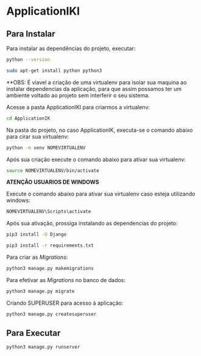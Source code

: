 # ApplicationIKI

## Para Instalar

Para instalar as dependências do projeto, executar:

```bash
python --version
```

```bash
sudo apt-get install python python3
```


**OBS: É viavel a criação de uma virtualenv para isolar sua maquina ao instalar dependencias da aplicação, para que assim
possamos ter um ambiente voltado ao projeto sem interferir o seu sistema.

Acesse a pasta ApplicationIKI para criarmos a virtualenv:

```bash
cd ApplicationIK
```

Na pasta do projeto, no caso ApplicationIK, executa-se o comando abaixo para cirar sua virtualenv:

```bash
python -m venv NOMEVIRTUALENV
```


Após sua criação execute o comando abaixo para ativar sua virtualenv:

```bash
source NOMEVIRTUALENV/bin/activate
```
**ATENÇÃO USUARIOS DE WINDOWS**

Execute o comando abaixo para ativar sua virtualenv caso esteja utilizando windows:

```bash
NOMEVIRTUALENV\Scripts\activate
```

Após sua ativação, prossiga instalando as dependencias do projeto:

```bash
pip3 install -U Django
```

```bash
pip3 install -r requirements.txt
```

Para criar as _Migrations_:

```bash
python3 manage.py makemigrations
```

Para efetivar as _Migrations_ no banco de dados:

```bash
python3 manage.py migrate
```

Criando SUPERUSER para acesso à aplicação:

```bash
python3 manage.py createsuperuser
```

## Para Executar

```bash
python3 manage.py runserver
```
